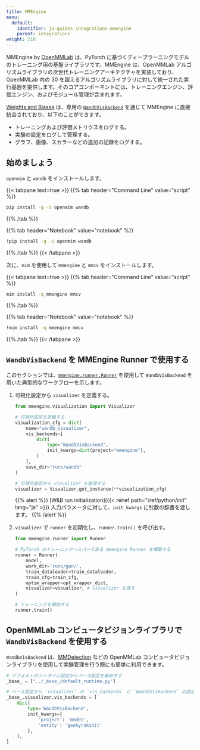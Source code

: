```yaml
---
title: MMEngine
menu:
  default:
    identifier: ja-guides-integrations-mmengine
    parent: integrations
weight: 210
---
```


MMEngine by [OpenMMLab](https://github.com/open-mmlab) は、PyTorch に基づくディープラーニングモデルのトレーニング用の基盤ライブラリです。MMEngine は、OpenMMLab アルゴリズムライブラリの次世代トレーニングアーキテクチャを実装しており、OpenMMLab 内の 30 を超えるアルゴリズムライブラリに対して統一された実行基盤を提供します。そのコアコンポーネントには、トレーニングエンジン、評価エンジン、およびモジュール管理が含まれます。

[Weights and Biases](https://wandb.ai/site) は、専用の [`WandbVisBackend`](https://mmengine.readthedocs.io/en/latest/api/generated/mmengine.visualization.WandbVisBackend.html#mmengine.visualization.WandbVisBackend) を通じて MMEngine に直接統合されており、以下のことができます。
- トレーニングおよび評価メトリクスをログする。
- 実験の設定をログして管理する。
- グラフ、画像、スカラーなどの追加の記録をログする。

## 始めましょう

`openmim` と `wandb` をインストールします。

{{< tabpane text=true >}}
{{% tab header="Command Line" value="script" %}}

``` bash
pip install -q -U openmim wandb
```

{{% /tab %}}

{{% tab header="Notebook" value="notebook" %}}

``` bash
!pip install -q -U openmim wandb
```

{{% /tab %}}
{{< /tabpane >}}

次に、`mim` を使用して `mmengine` と `mmcv` をインストールします。

{{< tabpane text=true >}}
{{% tab header="Command Line" value="script" %}}

``` bash
mim install -q mmengine mmcv
```

{{% /tab %}}

{{% tab header="Notebook" value="notebook" %}}

``` bash
!mim install -q mmengine mmcv
```

{{% /tab %}}
{{< /tabpane >}}

## `WandbVisBackend` を MMEngine Runner で使用する

このセクションでは、[`mmengine.runner.Runner`](https://mmengine.readthedocs.io/en/latest/api/generated/mmengine.runner.Runner.html#mmengine.runner.Runner) を使用して `WandbVisBackend` を用いた典型的なワークフローを示します。

1. 可視化設定から `visualizer` を定義する。

    ```python
    from mmengine.visualization import Visualizer

    # 可視化設定を定義する
    visualization_cfg = dict(
        name="wandb_visualizer",
        vis_backends=[
            dict(
                type='WandbVisBackend',
                init_kwargs=dict(project="mmengine"),
            )
        ],
        save_dir="runs/wandb"
    )

    # 可視化設定から visualizer を取得する
    visualizer = Visualizer.get_instance(**visualization_cfg)
    ```

    {{% alert %}}
    [W&B run initialization]({{< relref path="/ref/python/init" lang="ja" >}}) 入力パラメータに対して、`init_kwargs` に引数の辞書を渡します。
    {{% /alert %}}

2. `visualizer` で `runner` を初期化し、`runner.train()` を呼び出す。

    ```python
    from mmengine.runner import Runner

    # PyTorch のトレーニングヘルパーである mmengine Runner を構築する
    runner = Runner(
        model,
        work_dir='runs/gan/',
        train_dataloader=train_dataloader,
        train_cfg=train_cfg,
        optim_wrapper=opt_wrapper_dict,
        visualizer=visualizer, # visualizer を渡す
    )

    # トレーニングを開始する
    runner.train()
    ```

## OpenMMLab コンピュータビジョンライブラリで `WandbVisBackend` を使用する

`WandbVisBackend` は、[MMDetection](https://mmdetection.readthedocs.io/) などの OpenMMLab コンピュータビジョンライブラリを使用して実験管理を行う際にも簡単に利用できます。

```python
# デフォルトのランタイム設定からベース設定を継承する
_base_ = ["../_base_/default_runtime.py"]

# ベース設定から `visualizer` の `vis_backends` に `WandbVisBackend` の設定辞書を割り当てる
_base_.visualizer.vis_backends = [
    dict(
        type='WandbVisBackend',
        init_kwargs={
            'project': 'mmdet',
            'entity': 'geekyrakshit'
        },
    ),
]
```